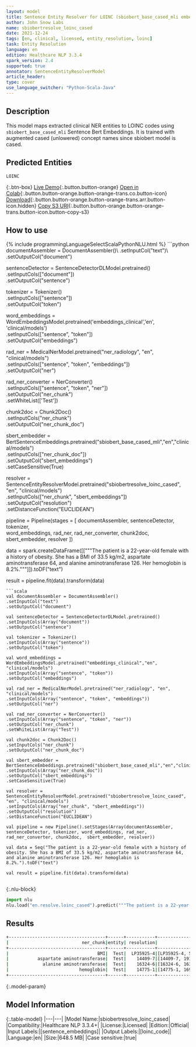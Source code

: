 ```yaml
---
layout: model
title: Sentence Entity Resolver for LOINC (sbiobert_base_cased_mli embeddings)
author: John Snow Labs
name: sbiobertresolve_loinc_cased
date: 2021-12-24
tags: [en, clinical, licensed, entity_resolution, loinc]
task: Entity Resolution
language: en
edition: Healthcare NLP 3.3.4
spark_version: 2.4
supported: true
annotator: SentenceEntityResolverModel
article_header:
type: cover
use_language_switcher: "Python-Scala-Java"
---
```


## Description

This model maps extracted clinical NER entities to LOINC codes using `sbiobert_base_cased_mli` Sentence Bert Embeddings. It is trained with augmented cased (unlowered) concept names since sbiobert model is cased.

## Predicted Entities

`LOINC`

{:.btn-box}
[Live Demo](https://demo.johnsnowlabs.com/healthcare/ER_LOINC_AUGMENTED/){:.button.button-orange}
[Open in Colab](https://colab.research.google.com/github/JohnSnowLabs/spark-nlp-workshop/blob/master/tutorials/Certification_Trainings/Healthcare/24.Improved_Entity_Resolvers_in_SparkNLP_with_sBert.ipynb){:.button.button-orange.button-orange-trans.co.button-icon}
[Download](https://s3.amazonaws.com/auxdata.johnsnowlabs.com/clinical/models/sbiobertresolve_loinc_cased_en_3.3.4_2.4_1640374998947.zip){:.button.button-orange.button-orange-trans.arr.button-icon.hidden}
[Copy S3 URI](s3://auxdata.johnsnowlabs.com/clinical/models/sbiobertresolve_loinc_cased_en_3.3.4_2.4_1640374998947.zip){:.button.button-orange.button-orange-trans.button-icon.button-copy-s3}

## How to use



<div class="tabs-box" markdown="1">
{% include programmingLanguageSelectScalaPythonNLU.html %}
```python
documentAssembler = DocumentAssembler()\
.setInputCol("text")\
.setOutputCol("document")

sentenceDetector = SentenceDetectorDLModel.pretrained()\
.setInputCols(["document"])\
.setOutputCol("sentence")

tokenizer = Tokenizer() \
.setInputCols(["sentence"]) \
.setOutputCol("token")

word_embeddings = WordEmbeddingsModel.pretrained('embeddings_clinical','en', 'clinical/models')\
.setInputCols(["sentence", "token"])\
.setOutputCol("embeddings")

rad_ner = MedicalNerModel.pretrained("ner_radiology", "en", "clinical/models") \
.setInputCols(["sentence", "token", "embeddings"]) \
.setOutputCol("ner")

rad_ner_converter = NerConverter() \
.setInputCols(["sentence", "token", "ner"]) \
.setOutputCol("ner_chunk")\
.setWhiteList(['Test'])

chunk2doc = Chunk2Doc() \
.setInputCols("ner_chunk") \
.setOutputCol("ner_chunk_doc")

sbert_embedder = BertSentenceEmbeddings.pretrained("sbiobert_base_cased_mli","en","clinical/models")\
.setInputCols(["ner_chunk_doc"])\
.setOutputCol("sbert_embeddings")\
.setCaseSensitive(True)

resolver = SentenceEntityResolverModel.pretrained("sbiobertresolve_loinc_cased", "en", "clinical/models") \
.setInputCols(["ner_chunk", "sbert_embeddings"])\
.setOutputCol("resolution")\
.setDistanceFunction("EUCLIDEAN")

pipeline = Pipeline(stages = [
documentAssembler, 
sentenceDetector, 
tokenizer,  
word_embeddings, 
rad_ner, 
rad_ner_converter, 
chunk2doc, 
sbert_embedder, 
resolver
])

data = spark.createDataFrame([["""The patient is a 22-year-old female with a history of obesity. She has a BMI of 33.5 kg/m2, aspartate aminotransferase 64, and alanine aminotransferase 126. Her hemoglobin is 8.2%."""]]).toDF("text")

result = pipeline.fit(data).transform(data)

```
```scala
val documentAssembler = DocumentAssembler()
.setInputCol("text")
.setOutputCol("document")

val sentenceDetector = SentenceDetectorDLModel.pretrained()
.setInputCols(Array("document"))
.setOutputCol("sentence")

val tokenizer = Tokenizer() 
.setInputCols(Array("sentence")) 
.setOutputCol("token")

val word_embeddings = WordEmbeddingsModel.pretrained("embeddings_clinical","en", "clinical/models")
.setInputCols(Array("sentence", "token"))
.setOutputCol("embeddings")

val rad_ner = MedicalNerModel.pretrained("ner_radiology", "en", "clinical/models") 
.setInputCols(Array("sentence", "token", "embeddings")) 
.setOutputCol("ner")

val rad_ner_converter = NerConverter() 
.setInputCols(Array("sentence", "token", "ner")) 
.setOutputCol("ner_chunk")
.setWhiteList(Array("Test"))

val chunk2doc = Chunk2Doc() 
.setInputCols("ner_chunk") 
.setOutputCol("ner_chunk_doc")

val sbert_embedder = BertSentenceEmbeddings.pretrained("sbiobert_base_cased_mli","en","clinical/models")
.setInputCols(Array("ner_chunk_doc"))
.setOutputCol("sbert_embeddings")
.setCaseSensitive(True)

val resolver = SentenceEntityResolverModel.pretrained("sbiobertresolve_loinc_cased", "en", "clinical/models") 
.setInputCols(Array("ner_chunk", "sbert_embeddings"))
.setOutputCol("resolution")
.setDistanceFunction("EUCLIDEAN")

val pipeline = new Pipeline().setStages(Array(documentAssembler, sentenceDetector, tokenizer, word_embeddings, rad_ner, rad_ner_converter, chunk2doc,  sbert_embedder, resolver))

val data = Seq("The patient is a 22-year-old female with a history of obesity. She has a BMI of 33.5 kg/m2, aspartate aminotransferase 64, and alanine aminotransferase 126. Her hemoglabin is 8.2%.").toDF("text")

val result = pipeline.fit(data).transform(data)


```


{:.nlu-block}
```python
import nlu
nlu.load("en.resolve.loinc_cased").predict("""The patient is a 22-year-old female with a history of obesity. She has a BMI of 33.5 kg/m2, aspartate aminotransferase 64, and alanine aminotransferase 126. Her hemoglobin is 8.2%.""")
```

</div>

## Results

```bash
+-------------------------------------+------+-----------+----------------------------------------------------+--------------------------------------------------------------------------------------------------------------------------------------------------------------------------------------------------------+
|                            ner_chunk|entity| resolution|                                           all_codes|                                                                                                                                                                                             resolutions|
+-------------------------------------+------+-----------+----------------------------------------------------+--------------------------------------------------------------------------------------------------------------------------------------------------------------------------------------------------------+
|                                  BMI|  Test|  LP35925-4|[LP35925-4, 59574-4, BDYCRC, 73964-9, 59574-4,...   |[Body mass index (BMI), Body mass index, Body circumference, Body muscle mass, Body mass index (BMI) [Percentile], ...                                                                                  |
|           aspartate aminotransferase|  Test|    14409-7|[14409-7, 1916-6, 16325-3, 16324-6, 43822-6, 308... |[Aspartate aminotransferase, Aspartate aminotransferase/Alanine aminotransferase, Alanine aminotransferase/Aspartate aminotransferase, Alanine aminotransferase, Aspartate aminotransferase [Prese...   |
|             alanine aminotransferase|  Test|    16324-6|[16324-6, 16325-3, 14409-7, 1916-6, 59245-1, 30...  |[Alanine aminotransferase, Alanine aminotransferase/Aspartate aminotransferase, Aspartate aminotransferase, Aspartate aminotransferase/Alanine aminotransferase, Alanine glyoxylate aminotransfer,...   |
|                           hemoglobin|  Test|    14775-1|[14775-1, 16931-8, 12710-0, 29220-1, 15082-1, 72... |[Hemoglobin, Hematocrit/Hemoglobin, Hemoglobin pattern, Haptoglobin, Methemoglobin, Oxyhemoglobin, Hemoglobin test status, Verdohemoglobin, Hemoglobin A, Hemoglobin distribution width, Myoglobin,...  |
+-------------------------------------+------+-----------+----------------------------------------------------+--------------------------------------------------------------------------------------------------------------------------------------------------------------------------------------------------------+


```

{:.model-param}
## Model Information

{:.table-model}
|---|---|
|Model Name:|sbiobertresolve_loinc_cased|
|Compatibility:|Healthcare NLP 3.3.4+|
|License:|Licensed|
|Edition:|Official|
|Input Labels:|[sentence_embeddings]|
|Output Labels:|[loinc_code]|
|Language:|en|
|Size:|648.5 MB|
|Case sensitive:|true|
